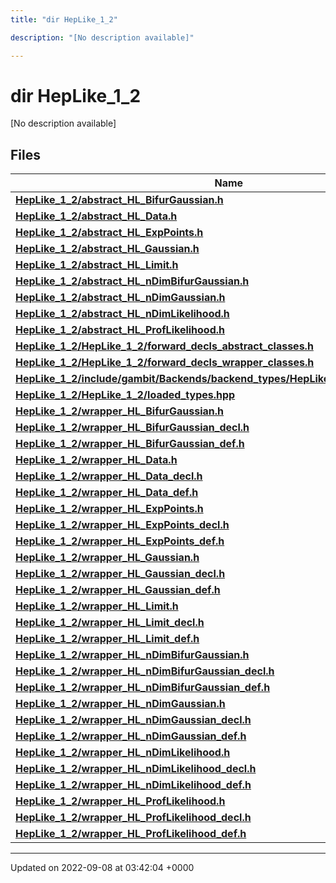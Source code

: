 ```yaml
---
title: "dir HepLike_1_2"

description: "[No description available]"

---
```


# dir HepLike_1_2

[No description available]

## Files

| Name           |
| -------------- |
| **[HepLike_1_2/abstract_HL_BifurGaussian.h](/documentation/code/files/abstract__hl__bifurgaussian_8h/#file-heplike-1-2-abstract-hl-bifurgaussian-h)**  |
| **[HepLike_1_2/abstract_HL_Data.h](/documentation/code/files/abstract__hl__data_8h/#file-heplike-1-2-abstract-hl-data-h)**  |
| **[HepLike_1_2/abstract_HL_ExpPoints.h](/documentation/code/files/abstract__hl__exppoints_8h/#file-heplike-1-2-abstract-hl-exppoints-h)**  |
| **[HepLike_1_2/abstract_HL_Gaussian.h](/documentation/code/files/abstract__hl__gaussian_8h/#file-heplike-1-2-abstract-hl-gaussian-h)**  |
| **[HepLike_1_2/abstract_HL_Limit.h](/documentation/code/files/abstract__hl__limit_8h/#file-heplike-1-2-abstract-hl-limit-h)**  |
| **[HepLike_1_2/abstract_HL_nDimBifurGaussian.h](/documentation/code/files/abstract__hl__ndimbifurgaussian_8h/#file-heplike-1-2-abstract-hl-ndimbifurgaussian-h)**  |
| **[HepLike_1_2/abstract_HL_nDimGaussian.h](/documentation/code/files/abstract__hl__ndimgaussian_8h/#file-heplike-1-2-abstract-hl-ndimgaussian-h)**  |
| **[HepLike_1_2/abstract_HL_nDimLikelihood.h](/documentation/code/files/abstract__hl__ndimlikelihood_8h/#file-heplike-1-2-abstract-hl-ndimlikelihood-h)**  |
| **[HepLike_1_2/abstract_HL_ProfLikelihood.h](/documentation/code/files/abstract__hl__proflikelihood_8h/#file-heplike-1-2-abstract-hl-proflikelihood-h)**  |
| **[HepLike_1_2/HepLike_1_2/forward_decls_abstract_classes.h](/documentation/code/files/heplike__1__2_2forward__decls__abstract__classes_8h/#file-heplike-1-2-heplike-1-2-forward-decls-abstract-classes-h)**  |
| **[HepLike_1_2/HepLike_1_2/forward_decls_wrapper_classes.h](/documentation/code/files/heplike__1__2_2forward__decls__wrapper__classes_8h/#file-heplike-1-2-heplike-1-2-forward-decls-wrapper-classes-h)**  |
| **[HepLike_1_2/include/gambit/Backends/backend_types/HepLike_1_2/identification.hpp](/documentation/code/files/include_2gambit_2backends_2backend__types_2heplike__1__2_2identification_8hpp/#file-heplike-1-2-include-gambit-backends-backend-types-heplike-1-2-identification-hpp)**  |
| **[HepLike_1_2/HepLike_1_2/loaded_types.hpp](/documentation/code/files/heplike__1__2_2loaded__types_8hpp/#file-heplike-1-2-heplike-1-2-loaded-types-hpp)**  |
| **[HepLike_1_2/wrapper_HL_BifurGaussian.h](/documentation/code/files/wrapper__hl__bifurgaussian_8h/#file-heplike-1-2-wrapper-hl-bifurgaussian-h)**  |
| **[HepLike_1_2/wrapper_HL_BifurGaussian_decl.h](/documentation/code/files/wrapper__hl__bifurgaussian__decl_8h/#file-heplike-1-2-wrapper-hl-bifurgaussian-decl-h)**  |
| **[HepLike_1_2/wrapper_HL_BifurGaussian_def.h](/documentation/code/files/wrapper__hl__bifurgaussian__def_8h/#file-heplike-1-2-wrapper-hl-bifurgaussian-def-h)**  |
| **[HepLike_1_2/wrapper_HL_Data.h](/documentation/code/files/wrapper__hl__data_8h/#file-heplike-1-2-wrapper-hl-data-h)**  |
| **[HepLike_1_2/wrapper_HL_Data_decl.h](/documentation/code/files/wrapper__hl__data__decl_8h/#file-heplike-1-2-wrapper-hl-data-decl-h)**  |
| **[HepLike_1_2/wrapper_HL_Data_def.h](/documentation/code/files/wrapper__hl__data__def_8h/#file-heplike-1-2-wrapper-hl-data-def-h)**  |
| **[HepLike_1_2/wrapper_HL_ExpPoints.h](/documentation/code/files/wrapper__hl__exppoints_8h/#file-heplike-1-2-wrapper-hl-exppoints-h)**  |
| **[HepLike_1_2/wrapper_HL_ExpPoints_decl.h](/documentation/code/files/wrapper__hl__exppoints__decl_8h/#file-heplike-1-2-wrapper-hl-exppoints-decl-h)**  |
| **[HepLike_1_2/wrapper_HL_ExpPoints_def.h](/documentation/code/files/wrapper__hl__exppoints__def_8h/#file-heplike-1-2-wrapper-hl-exppoints-def-h)**  |
| **[HepLike_1_2/wrapper_HL_Gaussian.h](/documentation/code/files/wrapper__hl__gaussian_8h/#file-heplike-1-2-wrapper-hl-gaussian-h)**  |
| **[HepLike_1_2/wrapper_HL_Gaussian_decl.h](/documentation/code/files/wrapper__hl__gaussian__decl_8h/#file-heplike-1-2-wrapper-hl-gaussian-decl-h)**  |
| **[HepLike_1_2/wrapper_HL_Gaussian_def.h](/documentation/code/files/wrapper__hl__gaussian__def_8h/#file-heplike-1-2-wrapper-hl-gaussian-def-h)**  |
| **[HepLike_1_2/wrapper_HL_Limit.h](/documentation/code/files/wrapper__hl__limit_8h/#file-heplike-1-2-wrapper-hl-limit-h)**  |
| **[HepLike_1_2/wrapper_HL_Limit_decl.h](/documentation/code/files/wrapper__hl__limit__decl_8h/#file-heplike-1-2-wrapper-hl-limit-decl-h)**  |
| **[HepLike_1_2/wrapper_HL_Limit_def.h](/documentation/code/files/wrapper__hl__limit__def_8h/#file-heplike-1-2-wrapper-hl-limit-def-h)**  |
| **[HepLike_1_2/wrapper_HL_nDimBifurGaussian.h](/documentation/code/files/wrapper__hl__ndimbifurgaussian_8h/#file-heplike-1-2-wrapper-hl-ndimbifurgaussian-h)**  |
| **[HepLike_1_2/wrapper_HL_nDimBifurGaussian_decl.h](/documentation/code/files/wrapper__hl__ndimbifurgaussian__decl_8h/#file-heplike-1-2-wrapper-hl-ndimbifurgaussian-decl-h)**  |
| **[HepLike_1_2/wrapper_HL_nDimBifurGaussian_def.h](/documentation/code/files/wrapper__hl__ndimbifurgaussian__def_8h/#file-heplike-1-2-wrapper-hl-ndimbifurgaussian-def-h)**  |
| **[HepLike_1_2/wrapper_HL_nDimGaussian.h](/documentation/code/files/wrapper__hl__ndimgaussian_8h/#file-heplike-1-2-wrapper-hl-ndimgaussian-h)**  |
| **[HepLike_1_2/wrapper_HL_nDimGaussian_decl.h](/documentation/code/files/wrapper__hl__ndimgaussian__decl_8h/#file-heplike-1-2-wrapper-hl-ndimgaussian-decl-h)**  |
| **[HepLike_1_2/wrapper_HL_nDimGaussian_def.h](/documentation/code/files/wrapper__hl__ndimgaussian__def_8h/#file-heplike-1-2-wrapper-hl-ndimgaussian-def-h)**  |
| **[HepLike_1_2/wrapper_HL_nDimLikelihood.h](/documentation/code/files/wrapper__hl__ndimlikelihood_8h/#file-heplike-1-2-wrapper-hl-ndimlikelihood-h)**  |
| **[HepLike_1_2/wrapper_HL_nDimLikelihood_decl.h](/documentation/code/files/wrapper__hl__ndimlikelihood__decl_8h/#file-heplike-1-2-wrapper-hl-ndimlikelihood-decl-h)**  |
| **[HepLike_1_2/wrapper_HL_nDimLikelihood_def.h](/documentation/code/files/wrapper__hl__ndimlikelihood__def_8h/#file-heplike-1-2-wrapper-hl-ndimlikelihood-def-h)**  |
| **[HepLike_1_2/wrapper_HL_ProfLikelihood.h](/documentation/code/files/wrapper__hl__proflikelihood_8h/#file-heplike-1-2-wrapper-hl-proflikelihood-h)**  |
| **[HepLike_1_2/wrapper_HL_ProfLikelihood_decl.h](/documentation/code/files/wrapper__hl__proflikelihood__decl_8h/#file-heplike-1-2-wrapper-hl-proflikelihood-decl-h)**  |
| **[HepLike_1_2/wrapper_HL_ProfLikelihood_def.h](/documentation/code/files/wrapper__hl__proflikelihood__def_8h/#file-heplike-1-2-wrapper-hl-proflikelihood-def-h)**  |






-------------------------------

Updated on 2022-09-08 at 03:42:04 +0000
